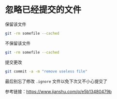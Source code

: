 # 忽略已经提交的文件

保留该文件

```bash
git -rm somefile --cached
```

不保留该文件

```bash
git -rm somefile --cached
```

提交更改

```bash
git commit -a -m "remove useless file"
```

最后别忘了修改 `.ignore` 文件以免下次又不小心提交了

参考链接：https://www.jianshu.com/p/e5b13480479b